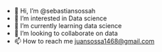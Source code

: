 - 👋 Hi, I’m @sebastiansossah
- 👀 I’m interested in Data science
- 🌱 I’m currently learning data science
- 💞️ I’m looking to collaborate on data
- 📫 How to reach me juansossa1468@gmail.com

<!---
sebastiansossah/sebastiansossah is a ✨ special ✨ repository because its `README.md` (this file) appears on your GitHub profile.
You can click the Preview link to take a look at your changes.
--->
